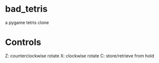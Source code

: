 # bad_tetris
a pygame tetris clone

# Controls
Z: counterclockwise rotate
X: clockwise rotate
C: store/retrieve from hold